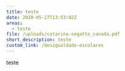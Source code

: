 ```yaml
---
title: teste
date: 2020-05-27T13:53:02Z
areas:
  - teste
file: /uploads/catarina-segatto_canada.pdf
short_description: teste
custom_link: /desigualdade-escolares
---
```

teste